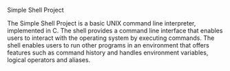 Simple Shell Project

The Simple Shell Project is a basic UNIX command line interpreter, implemented in C. The shell provides a command line interface that enables users to interact with the operating system by executing commands. The shell enables users to run other programs in an environment that offers features such as command history and handles environment variables, logical operators and aliases.

